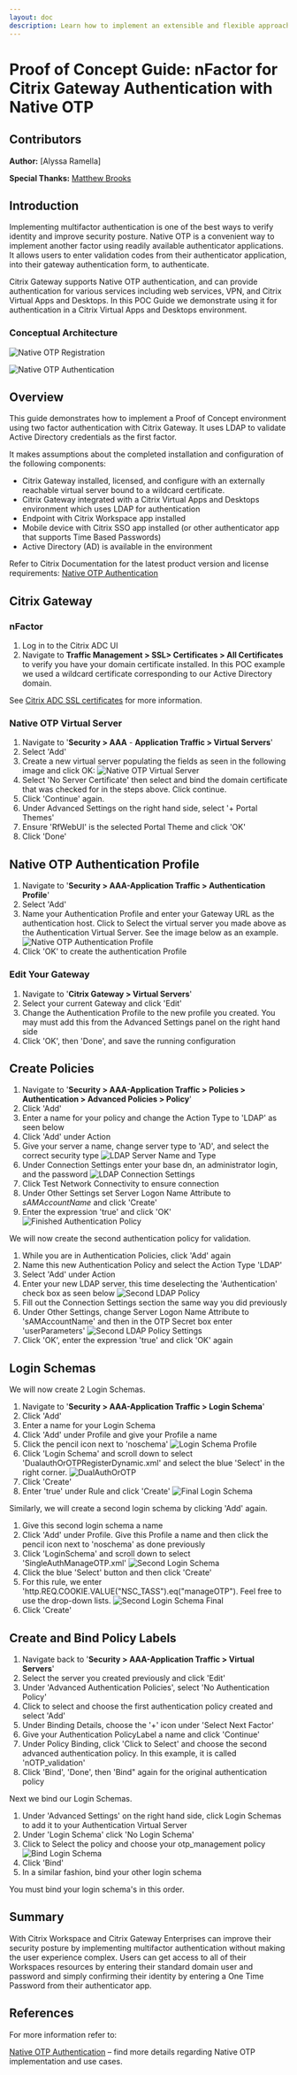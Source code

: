```yaml
---
layout: doc
description: Learn how to implement an extensible and flexible approach to configuring multi-factor authentication with nFactor for Citrix Gateway authentication with Native OTP 
---
```

# Proof of Concept Guide: nFactor for Citrix Gateway Authentication with Native OTP

## Contributors

**Author:** [Alyssa Ramella]

**Special Thanks:** [Matthew Brooks](https://twitter.com/tweetmattbrooks)

## Introduction

Implementing multifactor authentication is one of the best ways to verify identity and improve security posture. Native OTP is a convenient way to implement another factor using readily available authenticator applications. It allows users to enter validation codes from their authenticator application, into their gateway authentication form, to authenticate.

Citrix Gateway supports Native OTP authentication, and can provide authentication for various services including web services, VPN, and Citrix Virtual Apps and Desktops. In this POC Guide we demonstrate using it for authentication in a Citrix Virtual Apps and Desktops environment.

### Conceptual Architecture

![Native OTP Registration](/en-us/tech-zone/learn/media/poc-guides_nfactor-citrix-gateway-native-otp_registrationflow.png)

![Native OTP Authentication](/en-us/tech-zone/learn/media/poc-guides_nfactor-citrix-gateway-native-otp_authenticationflow.png)

## Overview

This guide demonstrates how to implement a Proof of Concept environment using two factor authentication with Citrix Gateway. It uses LDAP to validate Active Directory credentials as the first factor.

It makes assumptions about the completed installation and configuration of the following components:

*  Citrix Gateway installed, licensed, and configure with an externally reachable virtual server bound to a wildcard certificate.
*  Citrix Gateway integrated with a Citrix Virtual Apps and Desktops environment which uses LDAP for authentication
*  Endpoint with Citrix Workspace app installed
*  Mobile device with Citrix SSO app installed (or other authenticator app that supports Time Based Passwords)
*  Active Directory (AD) is available in the environment

Refer to Citrix Documentation for the latest product version and license requirements: [Native OTP Authentication](/en-us/citrix-adc/current-release/aaa-tm/native-otp-authentication.html)

## Citrix Gateway

### nFactor

1.  Log in to the Citrix ADC UI
1.  Navigate to **Traffic Management > SSL> Certificates > All Certificates** to verify you have your domain certificate installed. In this POC example we used a wildcard certificate corresponding to our Active Directory domain.

   See [Citrix ADC SSL certificates](/en-us/citrix-adc/13/ssl/ssl-certificates.html) for more information.

### Native OTP Virtual Server

1.  Navigate to '**Security > AAA** - **Application Traffic > Virtual Servers**'
1.  Select 'Add'
1.  Create a new virtual server populating the fields as seen in the following image and click OK:
![Native OTP Virtual Server](/en-us/tech-zone/learn/media/poc-guides_nfactor-citrix-gateway-native-otp_vserver.png)
1.  Select 'No Server Certificate' then select and bind the domain certificate that was checked for in the steps above. Click continue.
1.  Click 'Continue' again.
1.  Under Advanced Settings on the right hand side, select '+ Portal Themes'
1.  Ensure 'RfWebUI' is the selected Portal Theme and click 'OK'
1.  Click 'Done'

## Native OTP Authentication Profile

1.  Navigate to '**Security > AAA-Application Traffic > Authentication Profile**'
1.  Select 'Add'
1.  Name your Authentication Profile and enter your Gateway URL as the authentication host. Click to Select the virtual server you made above as the Authentication Virtual Server. See the image below as an example.
![Native OTP Authentication Profile](/en-us/tech-zone/learn/media/poc-guides_nfactor-citrix-gateway-native-otp_authpro.png)
1.  Click 'OK' to create the authentication Profile

### Edit Your Gateway

1.  Navigate to '**Citrix Gateway > Virtual Servers**'
1.  Select your current Gateway and click 'Edit'
1.  Change the Authentication Profile to the new profile you created. You may must add this from the Advanced Settings panel on the right hand side
1.  Click 'OK', then 'Done', and save the running configuration

## Create Policies

1.  Navigate to '**Security > AAA-Application Traffic > Policies > Authentication > Advanced Policies > Policy**'
1.  Click 'Add'
1.  Enter a name for your policy and change the Action Type to 'LDAP' as seen below
1.  Click 'Add' under Action
1.  Give your server a name, change server type to 'AD', and select the correct security type
![LDAP Server Name and Type](/en-us/tech-zone/learn/media/poc-guides_nfactor-citrix-gateway-native-otp_authpolicy.png)
1.  Under Connection Settings enter your base dn, an administrator login, and the password
![LDAP Connection Settings](/en-us/tech-zone/learn/media/poc-guides_nfactor-citrix-gateway-native-otp_connectionsettings.png)
1.  Click Test Network Connectivity to ensure connection
1.  Under Other Settings set Server Logon Name Attribute to *sAMAccountName* and click 'Create'
1.  Enter the expression 'true' and click 'OK'
![Finished Authentication Policy](/en-us/tech-zone/learn/media/poc-guides_nfactor-citrix-gateway-native-otp_authpol2.png)

We will now create the second authentication policy for validation.

1.  While you are in Authentication Policies, click 'Add' again
1.  Name this new Authentication Policy and select the Action Type 'LDAP'
1.  Select 'Add' under Action
1.  Enter your new LDAP server, this time deselecting the 'Authentication' check box as seen below
![Second LDAP Policy](/en-us/tech-zone/learn/media/poc-guides_nfactor-citrix-gateway-native-otp_secondpolicy.png)
1.  Fill out the Connection Settings section the same way you did previously
1.  Under Other Settings, change Server Logon Name Attribute to 'sAMAccountName' and then in the OTP Secret box enter 'userParameters'
![Second LDAP Policy Settings](/en-us/tech-zone/learn/media/poc-guides_nfactor-citrix-gateway-native-otp_secondpolicy2.png)
1.  Click 'OK', enter the expression 'true' and click 'OK' again

## Login Schemas

We will now create 2 Login Schemas.

1.  Navigate to '**Security > AAA-Application Traffic > Login Schema**'
1.  Click 'Add'
1.  Enter a name for your Login Schema
1.  Click 'Add' under Profile and give your Profile a name
1.  Click the pencil icon next to 'noschema'
![Login Schema Profile](/en-us/tech-zone/learn/media/poc-guides_nfactor-citrix-gateway-native-otp_loginschema.png)
1.  Click 'Login Schema' and scroll down to select 'DualauthOrOTPRegisterDynamic.xml' and select the blue 'Select' in the right corner.
![DualAuthOrOTP](/en-us/tech-zone/learn/media/poc-guides_nfactor-citrix-gateway-native-otp_dualauth.png)
1.  Click 'Create'
1.  Enter 'true' under Rule and click 'Create'
![Final Login Schema](/en-us/tech-zone/learn/media/poc-guides_nfactor-citrix-gateway-native-otp_finalschema.png)

Similarly, we will create a second login schema by clicking 'Add' again.

1.  Give this second login schema a name
1.  Click 'Add' under Profile. Give this Profile a name and then click the pencil icon next to 'noschema' as done previously
1.  Click 'LoginSchema' and scroll down to select 'SingleAuthManageOTP.xml'
![Second Login Schema](/en-us/tech-zone/learn/media/poc-guides_nfactor-citrix-gateway-native-otp_singleauth.png)
1.  Click the blue 'Select' button and then click 'Create'
1.  For this rule, we enter 'http.REQ.COOKIE.VALUE("NSC_TASS").eq("manageOTP"). Feel free to use the drop-down lists.
![Second Login Schema Final](/en-us/tech-zone/learn/media/poc-guides_nfactor-citrix-gateway-native-otp_finallogin.png)
1.  Click 'Create'

## Create and Bind Policy Labels

1.  Navigate back to '**Security > AAA-Application Traffic > Virtual Servers**'
1.  Select the server you created previously and click 'Edit'
1.  Under 'Advanced Authentication Policies', select 'No Authentication Policy'
1.  Click to select and choose the first authentication policy created and select 'Add'
1.  Under Binding Details, choose the '+' icon under 'Select Next Factor'
1.  Give your Authentication PolicyLabel a name and click 'Continue'
1.  Under Policy Binding, click 'Click to Select' and choose the second advanced authentication policy. In this example, it is called 'nOTP_validation'
1.  Click 'Bind', 'Done', then 'Bind" again for the original authentication policy

Next we bind our Login Schemas.

1.  Under 'Advanced Settings' on the right hand side, click Login Schemas to add it to your Authentication Virtual Server
1.  Under 'Login Schema' click 'No Login Schema'
1.  Click to Select the policy and choose your otp_management policy
![Bind Login Schema](/en-us/tech-zone/learn/media/poc-guides_nfactor-citrix-gateway-native-otp_binding.png)
1.  Click 'Bind'
1.  In a similar fashion, bind your other login schema

You must bind your login schema's in this order.

## Summary

With Citrix Workspace and Citrix Gateway Enterprises can improve their security posture by implementing multifactor authentication without making the user experience complex. Users can get access to all of their Workspaces resources by entering their standard domain user and password and simply confirming their identity by entering a One Time Password from their authenticator app.

## References

For more information refer to:

[Native OTP Authentication](/en-us/citrix-adc/current-release/aaa-tm/native-otp-authentication.html) – find more details regarding Native OTP implementation and use cases.

